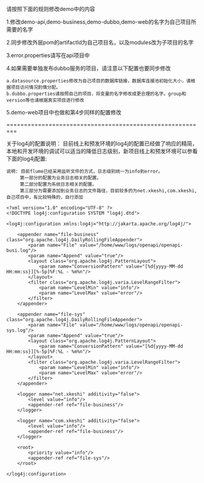 请按照下面的规则修改demo中的内容

1.修改demo-api,demo-business,demo-dubbo,demo-web的名字为自己项目所需要的名字

2.同步修改外层pom的artifactId为自己项目名，以及modules改为子项目的名字

3.error.properties请写在api项目中

4.如果需要单独发布dubbo服务的项目，请注意以下配置也要同步修改

    a.datasource.properties修改为自己项目的数据库链接，数据库连接池初始化大小，请根据项目访问情况酌情分配。
    b.dubbo.properties请按照自己的项目，将变量的名字修改成更合理的名字。group和version等也请根据真实项目进行修改

5.demo-web项目中也做和第4步同样的配置修改

=========================================================

关于log4j的配置说明：
    目前线上和预发环境的log4j的配置已经做了响应的精简，本地和开发环境的调试可以适当的降低日志级别，新项目线上和预发环境可以参看下面的log4j配置:

    说明: 目前flume已经采用监听文件的方式，日志级别统一为info到error。
         第一部分的配置为业务日志相关的配置。
         第二部分配置为系统日志相关的配置。
         第三部分为需要添加到业务日志的文件路径，目前较多的为net.xkeshi,com.xkeshi,自己项目中，有比较特殊的，自行添加

    <?xml version="1.0" encoding="UTF-8" ?>
    <!DOCTYPE log4j:configuration SYSTEM "log4j.dtd">

    <log4j:configuration xmlns:log4j="http://jakarta.apache.org/log4j/">

        <appender name="file-business" class="org.apache.log4j.DailyRollingFileAppender">
            <param name="File" value="/home/www/logs/openapi/openapi-busi.log"/>
            <param name="Append" value="true"/>
            <layout class="org.apache.log4j.PatternLayout">
                <param name="ConversionPattern" value="[%d{yyyy-MM-dd HH:mm:ss}][%-5p]%F:%L - %m%n"/>
            </layout>
            <filter class="org.apache.log4j.varia.LevelRangeFilter">
                <param name="LevelMin" value="info"/>
                <param name="LevelMax" value="error"/>
            </filter>
        </appender>

        <appender name="file-sys" class="org.apache.log4j.DailyRollingFileAppender">
            <param name="File" value="/home/www/logs/openapi/openapi-sys.log"/>
            <param name="Append" value="true"/>
            <layout class="org.apache.log4j.PatternLayout">
                <param name="ConversionPattern" value="[%d{yyyy-MM-dd HH:mm:ss}][%-5p]%F:%L - %m%n"/>
            </layout>
            <filter class="org.apache.log4j.varia.LevelRangeFilter">
                <param name="LevelMin" value="info"/>
                <param name="LevelMax" value="error"/>
            </filter>
        </appender>

        <logger name="net.xkeshi" additivity="false">
            <level value="info"/>
            <appender-ref ref="file-business"/>
        </logger>

        <logger name="com.xkeshi" additivity="false">
            <level value="info"/>
            <appender-ref ref="file-business"/>
        </logger>

        <root>
            <priority value="info"/>
            <appender-ref ref="file-sys"/>
        </root>

    </log4j:configuration>